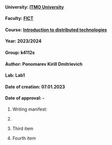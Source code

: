 #### University: [ITMO University](https://itmo.ru/ru/)
#### Faculty: [FICT](https://fict.itmo.ru)
#### Course: [Introduction to distributed technologies](https://github.com/itmo-ict-faculty/introduction-to-distributed-technologies)
#### Year: 2023/2024
#### Group: k4112s
#### Author: Ponomarev Kirill Dmitrievich
#### Lab: Lab1
#### Date of creation: 07.01.2023
#### Date of approval: -

1. Writing manifest:

2. 
3. Third item
4. Fourth item
